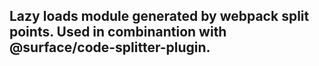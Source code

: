 ## Lazy loads module generated by webpack split points. Used in combinantion with @surface/code-splitter-plugin. ##